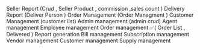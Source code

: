 Seller Report (Crud , Seller Product , commission ,sales count )
Delivery Report (Deliver Person )
Order Management (Order Managment  )
Customer Management (customer list)
Admin management (admin crud)
Agent management
Employee management
Order management ✅(
    Order List , 
    Delivered
)
Report generation
Bill management
Subscription management
Vendor management
Customer management
Supply management